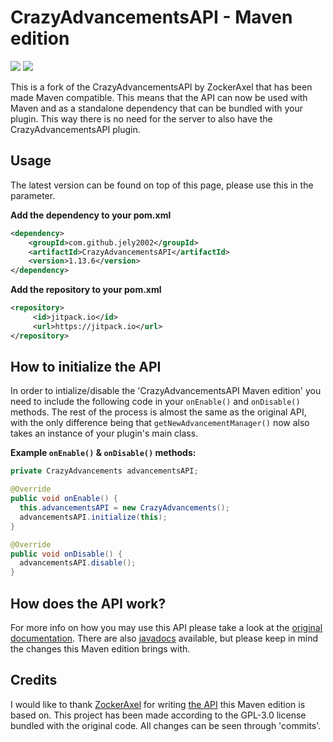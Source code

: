 # CrazyAdvancementsAPI - Maven edition
[![](https://jitpack.io/v/jely2002/CrazyAdvancementsAPI.svg)](https://jitpack.io/#jely2002/CrazyAdvancementsAPI)
[![](https://jitci.com/gh/jely2002/CrazyAdvancementsAPI/svg)](https://jitci.com/gh/jely2002/CrazyAdvancementsAPI)

This is a fork of the CrazyAdvancementsAPI by ZockerAxel that has been made Maven compatible. This means that the API can now be used with Maven and as a standalone dependency that can be bundled with your plugin. This way there is no need for the server to also have the CrazyAdvancementsAPI plugin.

## Usage
The latest version can be found on top of this page, please use this in the <version> parameter.

**Add the dependency to your pom.xml**
```xml
<dependency>
    <groupId>com.github.jely2002</groupId>
    <artifactId>CrazyAdvancementsAPI</artifactId>
    <version>1.13.6</version>
</dependency>
```
**Add the repository to your pom.xml**
```xml
<repository>
     <id>jitpack.io</id>
     <url>https://jitpack.io</url>
</repository>
```

## How to initialize the API
In order to intialize/disable the 'CrazyAdvancementsAPI Maven edition' you need to include the following code in your `onEnable()` and `onDisable()` methods. The rest of the process is almost the same as the original API, with the only difference being that `getNewAdvancementManager()` now also takes an instance of your plugin's main class.

**Example `onEnable()` & `onDisable()` methods:**
```java
private CrazyAdvancements advancementsAPI;

@Override
public void onEnable() {
  this.advancementsAPI = new CrazyAdvancements();
  advancementsAPI.initialize(this);
}

@Override
public void onDisable() {
  advancementsAPI.disable();
}
```

## How does the API work?
For more info on how you may use this API please take a look at the [original documentation](https://www.spigotmc.org/resources/crazy-advancements-api.51741/). There are also [javadocs](https://crazyadvancements.endercentral.eu/overview-summary.html) available, but please keep in mind the changes this Maven edition brings with.

## Credits
I would like to thank [ZockerAxel](https://github.com/ZockerAxel) for writing [the API](https://github.com/ZockerAxel/CrazyAdvancementsAPI) this Maven edition is based on.
This project has been made according to the GPL-3.0 license bundled with the original code. All changes can be seen through 'commits'.
